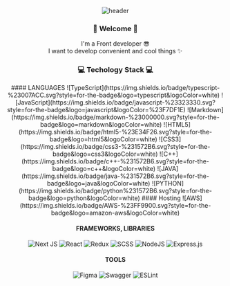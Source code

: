 <div align='center'>

![header](https://capsule-render.vercel.app/api?type=waving&color=0:EEFF00,100:a82da8&height=250&section=header&text=Jihyeon%20+Yoo&fontSize=80&fontAlign=60&fontColor=FFFFFF&animation=fadeIn)

  <h3> 🙌 Welcome 🙌 </h3>
  <p> I'm a Front developer 😎 <br/> 
      I want to develop convenient and cool things ✨</p>
  
  <h3> 💻 Techology Stack 💻 </h3>  
  #### LANGUAGES
  ![TypeScript](https://img.shields.io/badge/typescript-%23007ACC.svg?style=for-the-badge&logo=typescript&logoColor=white)
  ![JavaScript](https://img.shields.io/badge/javascript-%23323330.svg?style=for-the-badge&logo=javascript&logoColor=%23F7DF1E)
  ![Markdown](https://img.shields.io/badge/markdown-%23000000.svg?style=for-the-badge&logo=markdown&logoColor=white)
  ![HTML5](https://img.shields.io/badge/html5-%23E34F26.svg?style=for-the-badge&logo=html5&logoColor=white) 
  ![CSS3](https://img.shields.io/badge/css3-%231572B6.svg?style=for-the-badge&logo=css3&logoColor=white)
  ![C++](https://img.shields.io/badge/c++-%231572B6.svg?style=for-the-badge&logo=c++&logoColor=white)
  ![JAVA](https://img.shields.io/badge/java-%231572B6.svg?style=for-the-badge&logo=java&logoColor=white)
  ![PYTHON](https://img.shields.io/badge/python%231572B6.svg?style=for-the-badge&logo=python&logoColor=white)
  #### Hosting
  ![AWS](https://img.shields.io/badge/AWS-%23FF9900.svg?style=for-the-badge&logo=amazon-aws&logoColor=white) 
    
  #### FRAMEWORKS, LIBRARIES
  ![Next JS](https://img.shields.io/badge/Next-black?style=for-the-badge&logo=next.js&logoColor=white)
  ![React](https://img.shields.io/badge/react-%2320232a.svg?style=for-the-badge&logo=react&logoColor=%2361DAFB)
  ![Redux](https://img.shields.io/badge/redux-%23593d88.svg?style=for-the-badge&logo=redux&logoColor=white)
  ![SCSS](https://img.shields.io/badge/SASS-hotpink.svg?style=for-the-badge&logo=SASS&logoColor=white)
  ![NodeJS](https://img.shields.io/badge/node.js-6DA55F?style=for-the-badge&logo=node.js&logoColor=white)
  ![Express.js](https://img.shields.io/badge/express.js-%23404d59.svg?style=for-the-badge&logo=express&logoColor=%2361DAFB)

  #### TOOLS
  ![Figma](https://img.shields.io/badge/figma-%23F24E1E.svg?style=for-the-badge&logo=figma&logoColor=white) 
  ![Swagger](https://img.shields.io/badge/-Swagger-%23Clojure?style=for-the-badge&logo=swagger&logoColor=white) 
  ![ESLint](https://img.shields.io/badge/ESLint-4B3263?style=for-the-badge&logo=eslint&logoColor=white)
</div>


